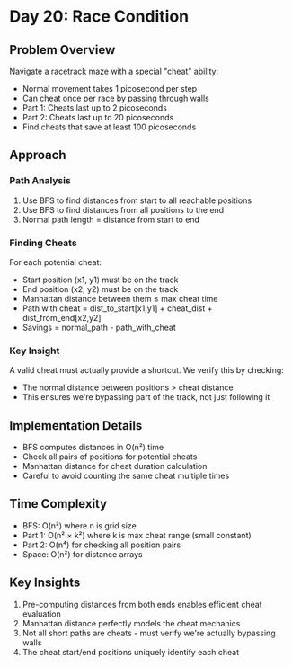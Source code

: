 # Day 20: Race Condition

## Problem Overview
Navigate a racetrack maze with a special "cheat" ability:
- Normal movement takes 1 picosecond per step
- Can cheat once per race by passing through walls
- Part 1: Cheats last up to 2 picoseconds
- Part 2: Cheats last up to 20 picoseconds
- Find cheats that save at least 100 picoseconds

## Approach

### Path Analysis
1. Use BFS to find distances from start to all reachable positions
2. Use BFS to find distances from all positions to the end
3. Normal path length = distance from start to end

### Finding Cheats
For each potential cheat:
- Start position (x1, y1) must be on the track
- End position (x2, y2) must be on the track
- Manhattan distance between them ≤ max cheat time
- Path with cheat = dist_to_start[x1,y1] + cheat_dist + dist_from_end[x2,y2]
- Savings = normal_path - path_with_cheat

### Key Insight
A valid cheat must actually provide a shortcut. We verify this by checking:
- The normal distance between positions > cheat distance
- This ensures we're bypassing part of the track, not just following it

## Implementation Details
- BFS computes distances in O(n²) time
- Check all pairs of positions for potential cheats
- Manhattan distance for cheat duration calculation
- Careful to avoid counting the same cheat multiple times

## Time Complexity
- BFS: O(n²) where n is grid size
- Part 1: O(n² × k²) where k is max cheat range (small constant)
- Part 2: O(n⁴) for checking all position pairs
- Space: O(n²) for distance arrays

## Key Insights
1. Pre-computing distances from both ends enables efficient cheat evaluation
2. Manhattan distance perfectly models the cheat mechanics
3. Not all short paths are cheats - must verify we're actually bypassing walls
4. The cheat start/end positions uniquely identify each cheat